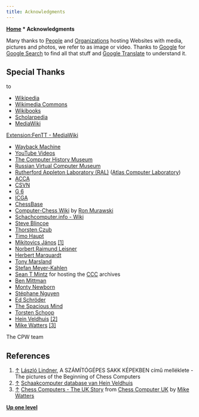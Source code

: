 ```yaml
---
title: Acknowledgments
---
```

**[Home](Home "Home") * Acknowledgments**

Many thanks to [People](People "People") and [Organizations](Organizations "Organizations") hosting Websites with media, pictures and photos, we refer to as image or video. Thanks to [Google](https://en.wikipedia.org/wiki/Google) for [Google Search](https://en.wikipedia.org/wiki/Google_Search) to find all that stuff and [Google Translate](https://en.wikipedia.org/wiki/Google_Translate) to understand it.

## Special Thanks

to

- [Wikipedia](https://en.wikipedia.org/wiki/Home)
- [Wikimedia Commons](https://commons.wikimedia.org/wiki/Home)
- [Wikibooks](https://en.wikibooks.org/wiki/Home)
- [Scholarpedia](https://en.wikipedia.org/wiki/Scholarpedia)
- [MediaWiki](https://www.mediawiki.org/wiki/MediaWiki)

[Extension:FenTT - MediaWiki](https://www.mediawiki.org/wiki/Extension:FenTT)

- [Wayback Machine](https://en.wikipedia.org/wiki/Wayback_Machine)
- [YouTube Videos](https://en.wikipedia.org/wiki/YouTube)
- [The Computer History Museum](The_Computer_History_Museum "The Computer History Museum")
- [Russian Virtual Computer Museum](Russian_Virtual_Computer_Museum "Russian Virtual Computer Museum")
- [Rutherford Appleton Laboratory (RAL)](https://en.wikipedia.org/wiki/Rutherford_Appleton_Laboratory) ([Atlas Computer Laboratory](Atlas_Computer_Laboratory "Atlas Computer Laboratory"))
- [ACCA](ACCA "ACCA")
- [CSVN](CSVN "CSVN")
- [G 6](G_6 "G 6")
- [ICGA](ICGA "ICGA")
- [ChessBase](ChessBase "ChessBase")
- [Computer-Chess Wiki](http://computer-chess.org/doku.php?id=home) by [Ron Murawski](Ron_Murawski "Ron Murawski")
- [Schachcomputer.info - Wiki](https://www.schach-computer.info/wiki/index.php/Hauptseite_En)
- [Steve Blincoe](Steve_Blincoe "Steve Blincoe")
- [Thorsten Czub](Thorsten_Czub "Thorsten Czub")
- [Timo Haupt](Timo_Haupt "Timo Haupt")
- [Mikitovics János](http://www.magyarsakkszerzok.hu/nevjegy.htm) <a id="cite-note-1" href="#cite-ref-1">[1]</a>
- [Norbert Raimund Leisner](Norbert_Raimund_Leisner "Norbert Raimund Leisner")
- [Herbert Marquardt](index.php?title=Herbert_Marquardt&action=edit&redlink=1 "Herbert Marquardt (page does not exist)")
- [Tony Marsland](Tony_Marsland "Tony Marsland")
- [Stefan Meyer-Kahlen](Stefan_Meyer-Kahlen "Stefan Meyer-Kahlen")
- [Sean T Mintz](https://www.stmintz.com/) for hosting the [CCC](CCC "CCC") archives
- [Ben Mittman](Ben_Mittman "Ben Mittman")
- [Monty Newborn](Monroe_Newborn "Monroe Newborn")
- [Stéphane Nguyen](St%C3%A9phane_Nguyen "Stéphane Nguyen")
- [Ed Schröder](Ed_Schroder "Ed Schroder")
- [The Spacious Mind](The_Spacious_Mind "The Spacious Mind")
- [Torsten Schoop](index.php?title=Torsten_Schoop&action=edit&redlink=1 "Torsten Schoop (page does not exist)")
- [Hein Veldhuis](Hein_Veldhuis "Hein Veldhuis") <a id="cite-note-2" href="#cite-ref-2">[2]</a>
- [Mike Watters](Mike_Watters "Mike Watters") <a id="cite-note-3" href="#cite-ref-3">[3]</a>

The CPW team

## References

1. <a id="cite-ref-1" href="#cite-note-1">↑</a> [László Lindner](L%C3%A1szl%C3%B3_Lindner "László Lindner"), A SZÁMÍTÓGÉPES SAKK KÉPEKBEN című melléklete - The pictures of the Beginning of Chess Computers
1. <a id="cite-ref-2" href="#cite-note-2">↑</a> [Schaakcomputer database van Hein Veldhuis](http://www.schaakcomputers.nl/hein_veldhuis/)
1. <a id="cite-ref-3" href="#cite-note-3">↑</a> [Chess Computers - The UK Story](http://www.chesscomputeruk.com/html/chess_computers_-_the_uk_story.html) from [Chess Computer UK](http://www.chesscomputeruk.com/index.html) by [Mike Watters](Mike_Watters "Mike Watters")

**[Up one level](Home "Home")**

